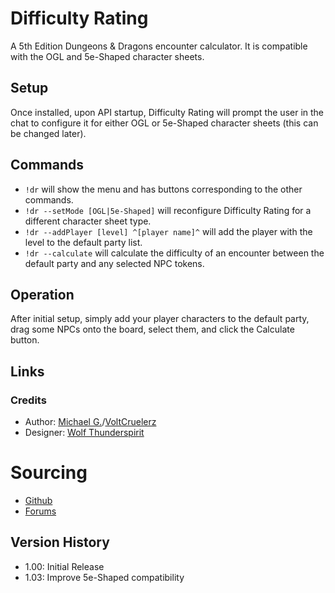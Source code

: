 # Difficulty Rating

A 5th Edition Dungeons & Dragons encounter calculator.  It is compatible with the OGL and 5e-Shaped character sheets.

## Setup

Once installed, upon API startup, Difficulty Rating will prompt the user in the chat to configure it for either OGL or 5e-Shaped character sheets (this can be changed later).

## Commands

- `!dr` will show the menu and has buttons corresponding to the other commands.
- `!dr --setMode [OGL|5e-Shaped]` will reconfigure Difficulty Rating for a different character sheet type.
- `!dr --addPlayer [level] ^[player name]^` will add the player with the level to the default party list.
- `!dr --calculate` will calculate the difficulty of an encounter between the default party and any selected NPC tokens.

## Operation

After initial setup, simply add your player characters to the default party, drag some NPCs onto the board, select them, and click the Calculate button.

## Links

### Credits

- Author: [Michael G.](https://app.roll20.net/users/1583758/michael-g)/[VoltCruelerz](https://github.com/VoltCruelerz)
- Designer: [Wolf Thunderspirit](https://app.roll20.net/users/2762597)

# Sourcing

- [Github](https://github.com/Roll20/roll20-api-scripts/tree/master/DifficultyRating)
- [Forums](https://app.roll20.net/forum/post/7542136/script-difficulty-rating-5e-encounter-calculator)

## Version History

- 1.00: Initial Release
- 1.03: Improve 5e-Shaped compatibility
